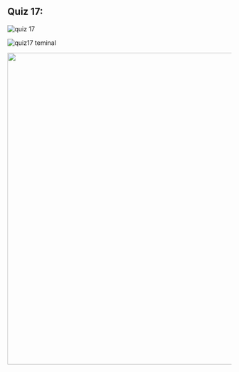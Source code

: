 ## Quiz 17:

![quiz 17](https://user-images.githubusercontent.com/89052189/144492837-649ffac7-625f-4664-8fc3-c367a9e5f470.PNG)


![quiz17 teminal](https://user-images.githubusercontent.com/89052189/144492880-9285633e-a291-4a67-a6c6-3489ad75b68e.PNG)


<img src="https://user-images.githubusercontent.com/89052189/145134276-18a602a5-9eb8-4197-b14b-8bbcfe7117da.png" width = "650" height = "700"/>
